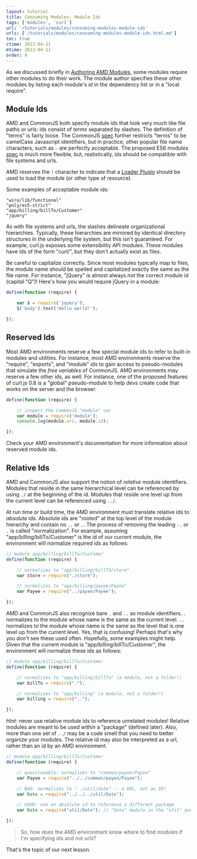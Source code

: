 ```yaml
---
layout: tutorial
title: Consuming Modules: Module Ids
tags: ['modules', 'curl']
url: '/tutorials/modules/consuming-modules-module-ids'
urls: ['/tutorials/modules/consuming-modules-module-ids.html.md']
toc: true
ctime: 2013-04-11
mtime: 2013-04-11
order: 4
---
```


As we discussed briefly in
[Authoring AMD Modules](./authoring-amd-modules.html.md), some modules require
other modules to do their work.  The module author specifies these other
modules by listing each module's *id* in the dependency list or in a
"local require".

## Module Ids

AMD and CommonJS both specify module ids that look very much like file paths or
urls: ids consist of *terms* separated by slashes.  The definition of "terms"
is fairly loose.  The CommonJS
[spec](http://wiki.commonjs.org/wiki/Modules/1.1#Module_Identifiers) further
restricts "terms" to be camelCase Javascript identifiers, but in practice,
other popular file name characters, such as `-` are perfectly acceptable.  The
proposed ES6 modules
[spec](http://wiki.ecmascript.org/doku.php?id=harmony:modules) is much more
flexible, but, realistically, ids should be compatible with file systems
and urls.

AMD reserves the `!` character to indicate that a
[Loader Plugin](https://github.com/amdjs/amdjs-api/wiki/Loader-Plugins) should
be used to load the module (or other type of resource).

Some examples of acceptable module ids:

```
"wire/lib/functional"
"poly/es5-strict"
"app/billing/billTo/Customer"
"jquery"
```

As with file systems and urls, the slashes delineate organizational
hierarchies.  Typically, these hierarchies are mirrored by identical
directory structures in the underlying file system, but this isn't guaranteed.
For example, curl.js exposes some extensibility API modules.  These modules
have ids of the form "curl/<submodule>", but they don't actually exist as
files.

Be careful to capitalize correctly.  Since most modules typically map
to files, the module name should be spelled and capitalized exactly the
same as the file name.  For instance, "jQuery" is almost always *not*
the correct module id (capital "Q")!  Here's how you would require jQuery
in a module:

```js
define(function (require) {

	var $ = require('jquery');
	$('body').text('Hello world!');

});
```

## Reserved Ids

Most AMD environments reserve a few special module ids to refer to built-in
modules and utilities.  For instance, most AMD environments reserve the
"require", "exports", and "module" ids to gain access to pseudo-modules that
simulate the *free variables* of CommonJS.  AMD environments may reserve
a few other ids, as well.  For instance, one of the proposed features of
curl.js 0.8 is a "global" pseudo-module to help devs create code that works
on the server and the browser.

```js
define(function (require) {

	// inspect the CommonJS "module" var
	var module = require('module');
	console.log(module.uri, module.id);

});
```

Check your AMD environment's documentation for more information about
reserved module ids.

## Relative Ids

AMD and CommonJS also support the notion of *relative* module identifiers.
Modules that reside in the same hierarchical level can be referenced by using
 `./` at the beginning of the id.  Modules that reside one level up
from the current level can be referenced using `../`.

At run time or build time, the AMD environment must translate relative ids
to *absolute* ids.  Absolute ids are "rooted" at the top level of the module
hierarchy and contain no `..` or `.`.  The process of removing the leading
`..` or `.` is called "normalization".  For example, assuming
"app/billing/billTo/Customer" is the id of our current module, the environment
will normalize required ids as follows:

```js
// module app/billing/billTo/Customer
define(function (require) {

	// normalizes to "app/billing/billTo/store"
	var store = require("./store");

	// normalizes to "app/billing/payee/Payee"
	var Payee = require("../payee/Payee");

});
```

AMD and CommonJS also recognize bare `.` and `..` as module identifiers.  `.`
normalizes to the module whose name is the same as the current level. `..`
normalizes to the module whose name is the same as the level that is one
level up from the current level.  Yes, that is confusing!  Perhaps that's
why you don't see these used often.  Hopefully, some examples might help.
Given that the current module is "app/billing/billTo/Customer", the
environment will normalize these ids as follows:

```js
// module app/billing/billTo/Customer
define(function (require) {

	// normalizes to "app/billing/billTo" (a module, not a folder!)
	var billTo = require(".");

	// normalizes to "app/billing" (a module, not a folder!)
	var billing = require("..");

});
```

_Hint:_ never use relative module ids to reference unrelated modules!  Relative
modules are meant to be used *within* a "package" (defined later).  Also,
more than one set of `../` may be a code smell that you need to better organize
your modules.  The relative id may also be interpreted as a url, rather than
an id by an AMD environment.

```js
// module app/billing/billTo/Customer
define(function (require) {

	// questionable: normalizes to "common/payee/Payee"
	var Payee = require("../../common/payee/Payee");

	// BAD: normalizes to "../util/date" -- a URL, not an ID!
	var Date = require("../../../util/Date");

	// GOOD: use an absolute id to reference a different package
	var Date = require("util/Date"); // "Date" module in the "util" package

});
```

> So, how does the AMD environment know where to find modules if I'm specifying
ids and not urls?

That's the topic of our next lesson.

